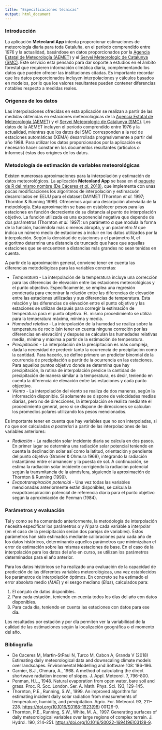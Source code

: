 ```yaml
---
title: "Especificaciones técnicas"
output: html_document
---
```


### Introducción

La aplicación **Meteoland App** intenta proporcionar estimaciones de meteorología
diaria para toda Cataluña, en el período comprendido entre 1976 y la actualidad,
basándose en datos proporcionados por la
[Agencia Estatal de Meteorología (AEMET)](http://www.aemet.es) y el
[Servei Meteorologic de Catalunya (SMC)](http://www.meteo.cat).
Este servicio esta pensado para dar soporte a estudios en el ámbito forestal que
requieren información climática diaria, complementando los datos que pueden
ofrecer las instituciones citadas. Es importante recordar que los datos
proporcionados incluyen interpolaciones y cálculos basados en modelos, por lo que
los valores resultantes pueden contener diferencias notables respecto a medidas
reales.

### Orígenes de los datos

Las interpolaciones ofrecidas en esta aplicación se realizan a partir de las
medidas obtenidas en estaciones meteorológicas de la
[Agencia Estatal de Meteorología (AEMET)](http://www.aemet.es) y el
[Servei Meteorologic de Catalunya (SMC)](http://www.meteo.cat). Los datos de la
AEMET incluyen el período comprendido entre 1976 y la actualidad, mientras que
los datos del SMC corresponden a la red de estaciones automáticas (XEMA)
desarrollada progresivamente a partir del año 1988. Para utilizar los datos
proporcionados por la aplicación es necesario hacer constar en los documentos
resultantes (articulos o informes) éstos dos orígines de los datos.

### Metodología de estimación de variables meteorológicas

Existen numerosas aproximaciones para la interpolación y estimación de datos
meteorológicos. La aplicación **Meteoland App** se basa en el
[paquete de R del mismo nombre (De Cáceres *et al.* 2018)](https://cran.r-project.org/package=meteoland),
que implementa con unas pocas modificaciones los algoritmos de interpolación y
estimacuón desarrollados en EEUU para el dataset DAYMET
(Thornton *et al.* 1997; Thornton & Running 1999). Ofrecemos aquí una descripción
abreviada de la metodología. Esta aproximación se basa en establecer pesos para
las estaciones en función decreciente de su distancia al punto de interpolación
objetivo. La función utilizada es una exponencial negativa que depende de dos
parámetros (Thornton *et al.* 1997): un parámetro $\alpha$ que modula la forma
de la función, haciéndola más o menos abrupta, y un parámetro $N$ que indica un
número medio de estaciones a incluir en los datos utilizados por la interpolación.
Según la densidad de estaciones y el parámetro $N$, el algoritmo determina una
distancia de truncado que hace que aquellas estaciones que se encuentren a
distancias más grandes no sean tenidas en cuenta.

A partir de la aproximación general, conviene tener en cuenta las diferencias
metodológicas para las variables concretas:

+ *Temperatura* - La interpolación de la temperatura incluye una corrección para
  las diferencias de elevación entre las estaciones meteorológicas y el punto
  objectivo. Específicamente, se emplea una regresión ponderada para encontrar
  la relación entre las diferencias de elevación entre las estaciones utilizadas
  y sus diferencias de temperatura. Esta relación y las diferencias de elevación
  entre el punto objetivo y las estaciones se utilizan después para corregir la
  estimación de temperatura para el punto objetivo. EL mismo procedimiento se
  utiliza para la temperatura máxima, mínima y media.
+ *Humedad relativa* - La interpolación de la humedad se realiza sobre la
  temperatura de rocio (sin tener en cuenta ninguna correción por las diferencias
  en elevación) y después se calculan las humedades relativas media, mínima y
  máxima a partir de la estimación de temperatura.
+ *Precipitación* - La interpolación de la precipitación es más compleja, dada
  la necesidad de predecir tanto la ocurrencia de precipitación como la cantidad.
  Para hacerlo, se define primero un predictor binomial de la ocurrencia de
  precipitación a partir de la ocurrencia en las estaciones. Para aquellos
  puntos objetivo donde se determina que hay precipitación, la rutina de
  interpolación predice la cantidad de precipitación de manera similar a la
  temperatura, es decir, teniendo en cuenta la diferencia de elevación entre las
  estaciones y cada punto objectivo.
+ *Viento* - La interpolación del viento se realiza de dos maneras, según la
  información disponible. Si solamente se dispone de velocidades medias diarias,
  pero no de direcciones, la interpolación se realiza mediante el procedimiento
  general, pero si se dispone de direcciones se calculan los promedios polares
  utilizando los pesos mencionados.

Es importante tener en cuenta que hay variables que no son interpoladas, si no
que son calculadas *a posteriori* a partir de las interpolaciones de las
variables anteriores:

+ *Radiación* - La radiación solar incidente diaria se calcula en dos pasos. En
  primer lugar se determina una radiación solar potencial teniendo en cuenta la
  declinación solar así como la latitud, orientación y pendiente del punto
  objetivo (Granier & Ohmura 1968), integrando la radiación instantánea entre
  el amanecer y la puesta de sol. A continuación, se estima la radiación solar
  incidente corrigiendo la radiación potencial según la transmitancia de la
  atmósfera, siguiendo la aproximación de Thornton & Running (1999).
+ *Evapotranspiración potencial* - Una vez todas las variables mencionadas
  anteriormente están disponibles, se calcula la evapotranspiración potencial
  de referencia diaria para el punto objetivo según la aproximiación de
  Penman (1984).
  
### Parámetros y evaluación

Tal y como se ha comentado anteriormente, la metodología de interpolación
necesita especificar los parámetros $\alpha$ y $N$ para cada variable a interpolar
(en el caso de la precipitación serían dos parejas de variables). Éstos
parámetros han sido estimados mediante calibraciones para cada año de los
datos históricos, determinando aquellos parámetros que minimizaban el error de
estimación sobre las mismas estaciones de base. En el caso de la interpolación
para los datos del año en curso, se utilizan los parámetros determinados para el
año anterior.

Para los datos históricos se ha realizado una evaluación de la capacidad de
predicción de las diferentes variables meteorológicas, una vez establecidos los
parámetros de interpolación óptimos. En concreto se ha estimado el error
absoluto medio (*MAE*) y el sesgo mediano (*Bias*), calculados para:

1. El conjuto de datos disponibles.
2. Para cada estación, teniendo en cuenta todos los días del año con datos
  disponibles.
3. Para cada día, teniendo en cuenta las estaciones con datos para ese día.

Los resultados por estación y por día permiten ver la variabilidad de la calidad
de las estimaciones según la localización geográfica o el momento del año.

### Bibliografía

+ De Caceres M, Martin-StPaul N, Turco M, Cabon A, Granda V (2018) Estimating daily meteorological data and downscaling climate models over landscapes. Environmental Modelling and Software 108: 186-196.
+ Garnier, B.J., Ohmura, A., 1968. A method of calculating the direct shortwave radiation income of slopes. J. Appl. Meteorol. 7, 796–800.
+ Penman, H.L., 1948. Natural evaporation from open water, bare soil and grass. Proc. R. Soc. London. Ser. A. Math. Phys. Sci. 193, 129–145.
+ Thornton, P.E., Running, S.W., 1999. An improved algorithm for estimating incident daily solar radiation from measurements of temperature, humidity, and precipitation. Agric. For. Meteorol. 93, 211–228. https://doi.org/10.1016/S0168-1923(98) 00126-9.
+ Thornton, P.E., Running, S.W., White, M. A., 1997. Generating surfaces of daily meteorological variables over large regions of complex terrain. J. Hydrol. 190, 214–251. https://doi.org/10.1016/S0022-1694(96)03128-9.
